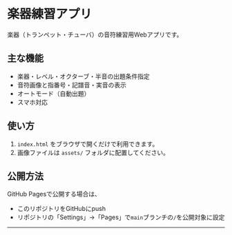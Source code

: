 # 楽器練習アプリ

楽器（トランペット・チューバ）の音符練習用Webアプリです。

## 主な機能
- 楽器・レベル・オクターブ・半音の出題条件指定
- 音符画像と指番号・記譜音・実音の表示
- オートモード（自動出題）
- スマホ対応

## 使い方
1. `index.html` をブラウザで開くだけで利用できます。
2. 画像ファイルは `assets/` フォルダに配置してください。

## 公開方法
GitHub Pagesで公開する場合は、
- このリポジトリをGitHubにpush
- リポジトリの「Settings」→「Pages」で`main`ブランチの`/`を公開対象に設定

---

